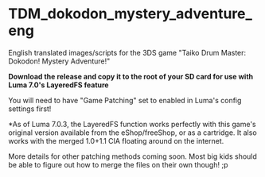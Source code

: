 # TDM_dokodon_mystery_adventure_eng
English translated images/scripts for the 3DS game "Taiko Drum Master: Dokodon! Mystery Adventure!"

**Download the release and copy it to the root of your SD card for use with Luma 7.0's LayeredFS feature**

You will need to have "Game Patching" set to enabled in Luma's config settings first!

*As of Luma 7.0.3, the LayeredFS function works perfectly with this game's original version available from the eShop/freeShop, or as a cartridge. It also works with the merged 1.0+1.1 CIA floating around on the internet.

More details for other patching methods coming soon. Most big kids should be able to figure out how to merge the files on their own though! ;p
